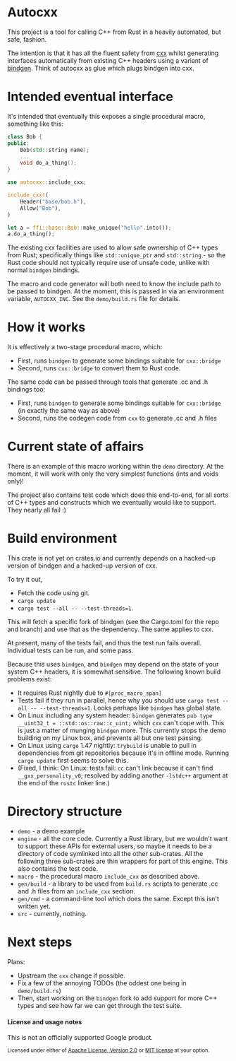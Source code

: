 # Autocxx

This project is a tool for calling C++ from Rust in a heavily automated, but safe, fashion.

The intention is that it has all the fluent safety from [cxx](https://github.com/dtolnay/cxx) whilst generating interfaces automatically from existing C++ headers using a variant of [bindgen](https://docs.rs/bindgen/0.54.1/bindgen/). Think of autocxx as glue which plugs bindgen into cxx.

# Intended eventual interface

It's intended that eventually this exposes a single procedural macro, something like this:

```cpp
class Bob {
public:
    Bob(std::string name);
    ...
    void do_a_thing();
}
```

```rust
use autocxx::include_cxx;

include_cxx!(
    Header("base/bob.h"),
    Allow("Bob"),
)

let a = ffi::base::Bob::make_unique("hello".into());
a.do_a_thing();
```

The existing cxx facilities are used to allow safe ownership of C++ types from Rust; specifically things like `std::unique_ptr` and `std::string` - so the Rust code should not typically require use of unsafe code, unlike with normal `bindgen` bindings.

The macro and code generator will both need to know the include path to be passed to bindgen. At the moment, this is passed in via an
environment variable, `AUTOCXX_INC`. See the `demo/build.rs` file for details.

# How it works

It is effectively a two-stage procedural macro, which:

* First, runs `bindgen` to generate some bindings suitable for `cxx::bridge`
* Second, runs `cxx::bridge` to convert them to Rust code.

The same code can be passed through tools that generate .cc and .h bindings too:

* First, runs `bindgen` to generate some bindings suitable for `cxx::bridge` (in exactly the same way as above)
* Second, runs the codegen code from `cxx` to generate .cc and .h files

# Current state of affairs

There is an example of this macro working within the `demo` directory. At the
moment, it will work with only the very simplest functions (ints and voids only)!

The project also contains test code which does this end-to-end, for all sorts of C++ types and constructs which we eventually would like to support. They nearly all fail :)

# Build environment

This crate is not yet on crates.io and currently depends on a hacked-up version of bindgen
and a hacked-up version of cxx.

To try it out,

* Fetch the code using git.
* `cargo update`
* `cargo test --all -- --test-threads=1`.

This will fetch a specific fork of bindgen (see the Cargo.toml for the repo and branch) and use that as the dependency. The same applies to cxx.

At present, many of the tests fail, and thus the test run fails overall. Individual tests can be run, and some pass.

Because this uses `bindgen`, and `bindgen` may depend on the state of your system C++ headers, it is somewhat sensitive. The following known build problems exist:

* It requires Rust nightly due to `#[proc_macro_span]`
* Tests fail if they run in parallel, hence why you should use `cargo test --all -- --test-threads=1`. Looks perhaps like `bindgen` has global state.
* On Linux including any system header: `bindgen` generates `pub type __uint32_t = ::std::os::raw::c_uint;` which `cxx` can't cope with. This is just a matter of munging `bindgen` more. This currently stops the demo building on my Linux box, and prevents all but one test passing.
* On Linux using `cargo` 1.47 nightly: `trybuild` is unable to pull in dependencies from git repositories because it's in offline mode. Running `cargo update` first seems to solve this.
* (Fixed, I think: On Linux: tests fail: `cc` can't link because it can't find `__gxx_personality_v0`; resolved by adding another `-lstdc++` argument at the end of the `rustc` linker line.)

# Directory structure

* `demo` - a demo example
* `engine` - all the core code. Currently a Rust library, but we wouldn't want to support
  these APIs for external users, so maybe it needs to be a directory of code symlinked
  into all the other sub-crates. All the following three sub-crates are thin wrappers
  for part of this engine. This also contains the test code.
* `macro` - the procedural macro `include_cxx` as described above.
* `gen/build` - a library to be used from `build.rs` scripts to generate .cc and .h
  files from an `include_cxx` section.
* `gen/cmd` - a command-line tool which does the same. Except this isn't written yet.
* `src` - currently, nothing.

# Next steps

Plans:

* Upstream the `cxx` change if possible.
* Fix a few of the annoying TODOs (the oddest one being in `demo/build.rs`)
* Then, start working on the `bindgen` fork to add support for more C++ types and see
  how far we can get through the test suite.

#### License and usage notes

This is not an officially supported Google product.

<sup>
Licensed under either of <a href="LICENSE-APACHE">Apache License, Version
2.0</a> or <a href="LICENSE-MIT">MIT license</a> at your option.
</sup>

